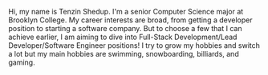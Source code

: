 Hi, my name is Tenzin Shedup. I'm a senior Computer Science major at Brooklyn College. My career interests are broad, from getting a developer position to starting a software company. But to choose a few that I can achieve earlier, I am aiming to dive into Full-Stack Development/Lead Developer/Software Engineer positions! I try to grow my hobbies and switch a lot but my main hobbies are swimming, snowboarding, billiards, and gaming.

